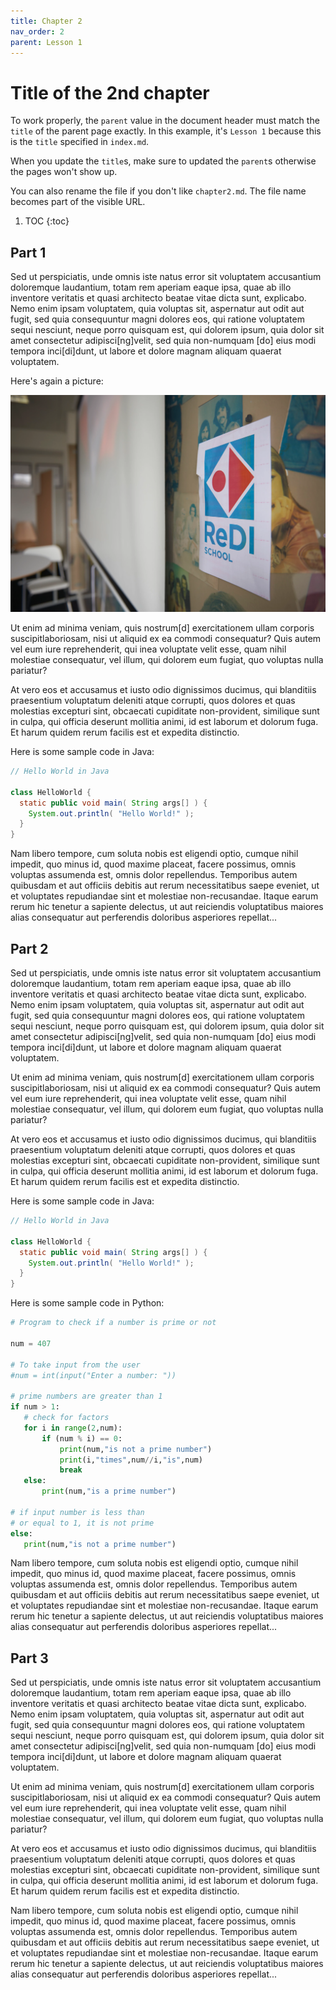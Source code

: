 ```yaml
---
title: Chapter 2
nav_order: 2
parent: Lesson 1
---
```


# Title of the 2nd chapter

To work properly, the `parent` value in the document header must match
the `title` of the parent page exactly. In this example, it's `Lesson 1`
because this is the `title` specified in `index.md`.

When you update the `title`s, make sure to updated the `parent`s otherwise the pages won't show up.

You can also rename the file if you don't like `chapter2.md`. The file name becomes part of the visible URL.

1. TOC
{:toc}

## Part 1

Sed ut perspiciatis, unde omnis iste natus error sit voluptatem accusantium doloremque laudantium,
totam rem aperiam eaque ipsa, quae ab illo inventore veritatis et quasi architecto beatae vitae dicta sunt,
explicabo. Nemo enim ipsam voluptatem, quia voluptas sit, aspernatur aut odit aut fugit,
sed quia consequuntur magni dolores eos, qui ratione voluptatem sequi nesciunt, neque porro quisquam est,
qui dolorem ipsum, quia dolor sit amet consectetur adipisci[ng]velit, sed quia non-numquam [do] eius modi
tempora inci[di]dunt, ut labore et dolore magnam aliquam quaerat voluptatem.

Here's again a picture:

![ReDI picture](picture.webp)

Ut enim ad minima veniam, quis nostrum[d] exercitationem ullam corporis suscipitlaboriosam,
nisi ut aliquid ex ea commodi consequatur? Quis autem vel eum iure reprehenderit,
qui inea voluptate velit esse, quam nihil molestiae consequatur, vel illum, qui dolorem eum fugiat,
quo voluptas nulla pariatur?

At vero eos et accusamus et iusto odio dignissimos ducimus, qui blanditiis praesentium voluptatum
deleniti atque corrupti, quos dolores et quas molestias excepturi sint, obcaecati cupiditate non-provident,
similique sunt in culpa, qui officia deserunt mollitia animi, id est laborum et dolorum fuga.
Et harum quidem rerum facilis est et expedita distinctio.

Here is some sample code in Java:

```java
// Hello World in Java

class HelloWorld {
  static public void main( String args[] ) {
    System.out.println( "Hello World!" );
  }
}
```

Nam libero tempore, cum soluta nobis est eligendi optio, cumque nihil impedit, quo minus id,
quod maxime placeat, facere possimus, omnis voluptas assumenda est, omnis dolor repellendus.
Temporibus autem quibusdam et aut officiis debitis aut rerum necessitatibus saepe eveniet,
ut et voluptates repudiandae sint et molestiae non-recusandae. Itaque earum rerum hic tenetur
a sapiente delectus, ut aut reiciendis voluptatibus maiores alias consequatur aut perferendis doloribus
asperiores repellat...

## Part 2

Sed ut perspiciatis, unde omnis iste natus error sit voluptatem accusantium doloremque laudantium,
totam rem aperiam eaque ipsa, quae ab illo inventore veritatis et quasi architecto beatae vitae dicta sunt,
explicabo. Nemo enim ipsam voluptatem, quia voluptas sit, aspernatur aut odit aut fugit,
sed quia consequuntur magni dolores eos, qui ratione voluptatem sequi nesciunt, neque porro quisquam est,
qui dolorem ipsum, quia dolor sit amet consectetur adipisci[ng]velit, sed quia non-numquam [do] eius modi
tempora inci[di]dunt, ut labore et dolore magnam aliquam quaerat voluptatem.

Ut enim ad minima veniam, quis nostrum[d] exercitationem ullam corporis suscipitlaboriosam,
nisi ut aliquid ex ea commodi consequatur? Quis autem vel eum iure reprehenderit,
qui inea voluptate velit esse, quam nihil molestiae consequatur, vel illum, qui dolorem eum fugiat,
quo voluptas nulla pariatur?

At vero eos et accusamus et iusto odio dignissimos ducimus, qui blanditiis praesentium voluptatum
deleniti atque corrupti, quos dolores et quas molestias excepturi sint, obcaecati cupiditate non-provident,
similique sunt in culpa, qui officia deserunt mollitia animi, id est laborum et dolorum fuga.
Et harum quidem rerum facilis est et expedita distinctio.

Here is some sample code in Java:

```java
// Hello World in Java

class HelloWorld {
  static public void main( String args[] ) {
    System.out.println( "Hello World!" );
  }
}
```

Here is some sample code in Python:

```python
# Program to check if a number is prime or not

num = 407

# To take input from the user
#num = int(input("Enter a number: "))

# prime numbers are greater than 1
if num > 1:
   # check for factors
   for i in range(2,num):
       if (num % i) == 0:
           print(num,"is not a prime number")
           print(i,"times",num//i,"is",num)
           break
   else:
       print(num,"is a prime number")
       
# if input number is less than
# or equal to 1, it is not prime
else:
   print(num,"is not a prime number")
```

Nam libero tempore, cum soluta nobis est eligendi optio, cumque nihil impedit, quo minus id,
quod maxime placeat, facere possimus, omnis voluptas assumenda est, omnis dolor repellendus.
Temporibus autem quibusdam et aut officiis debitis aut rerum necessitatibus saepe eveniet,
ut et voluptates repudiandae sint et molestiae non-recusandae. Itaque earum rerum hic tenetur
a sapiente delectus, ut aut reiciendis voluptatibus maiores alias consequatur aut perferendis doloribus
asperiores repellat...

## Part 3

Sed ut perspiciatis, unde omnis iste natus error sit voluptatem accusantium doloremque laudantium,
totam rem aperiam eaque ipsa, quae ab illo inventore veritatis et quasi architecto beatae vitae dicta sunt,
explicabo. Nemo enim ipsam voluptatem, quia voluptas sit, aspernatur aut odit aut fugit,
sed quia consequuntur magni dolores eos, qui ratione voluptatem sequi nesciunt, neque porro quisquam est,
qui dolorem ipsum, quia dolor sit amet consectetur adipisci[ng]velit, sed quia non-numquam [do] eius modi
tempora inci[di]dunt, ut labore et dolore magnam aliquam quaerat voluptatem.

Ut enim ad minima veniam, quis nostrum[d] exercitationem ullam corporis suscipitlaboriosam,
nisi ut aliquid ex ea commodi consequatur? Quis autem vel eum iure reprehenderit,
qui inea voluptate velit esse, quam nihil molestiae consequatur, vel illum, qui dolorem eum fugiat,
quo voluptas nulla pariatur?

At vero eos et accusamus et iusto odio dignissimos ducimus, qui blanditiis praesentium voluptatum
deleniti atque corrupti, quos dolores et quas molestias excepturi sint, obcaecati cupiditate non-provident,
similique sunt in culpa, qui officia deserunt mollitia animi, id est laborum et dolorum fuga.
Et harum quidem rerum facilis est et expedita distinctio.

Nam libero tempore, cum soluta nobis est eligendi optio, cumque nihil impedit, quo minus id,
quod maxime placeat, facere possimus, omnis voluptas assumenda est, omnis dolor repellendus.
Temporibus autem quibusdam et aut officiis debitis aut rerum necessitatibus saepe eveniet,
ut et voluptates repudiandae sint et molestiae non-recusandae. Itaque earum rerum hic tenetur
a sapiente delectus, ut aut reiciendis voluptatibus maiores alias consequatur aut perferendis doloribus
asperiores repellat...
